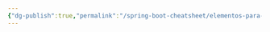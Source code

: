 ```yaml
---
{"dg-publish":true,"permalink":"/spring-boot-cheatsheet/elementos-para-desarrollo-con-spring-boot/variables-de-entorno/"}
---
```


